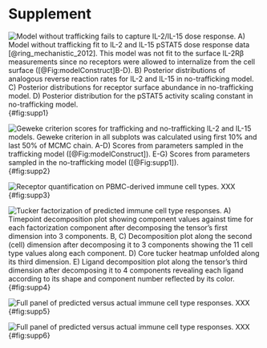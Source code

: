 # Supplement

![**Model without trafficking fails to capture IL-2/IL-15 dose response.** A) Model without trafficking fit to IL-2 and IL-15 pSTAT5 dose response data [@ring_mechanistic_2012]. This model was not fit to the surface IL-2Rβ measurements since no receptors were allowed to internalize from the cell surface ([@Fig:modelConstruct]B-D).
B) Posterior distributions of analogous reverse reaction rates for IL-2 and IL-15 in no-trafficking model.
C) Posterior distributions for receptor surface abundance in no-trafficking model.
D) Posterior distribution for the pSTAT5 activity scaling constant in no-trafficking model. ](./Figures/figureS1.svg){#fig:supp1}

![**Geweke criterion scores for trafficking and no-trafficking IL-2 and IL-15 models.** Geweke criterion in all subplots was calculated using first 10% and last 50% of MCMC chain. A-D) Scores from parameters sampled in the trafficking model ([@Fig:modelConstruct]). E-G) Scores from parameters sampled in the no-trafficking model ([@Fig:supp1]). ](./Figures/figureS2.svg){#fig:supp2}

![**Receptor quantification on PBMC-derived immune cell types.** XXX](./Figures/figureS3.svg){#fig:supp3}

![**Tucker factorization of predicted immune cell type responses.** A) Timepoint decomposition plot showing component values against time for each factorization component after decomposing the tensor’s first dimension into 3 components. B, C) Decomposition plot along the second (cell) dimension after decomposing it to 3 components showing the 11 cell type values along each component. D) Core tucker heatmap unfolded along its third dimension. E) Ligand decomposition plot along the tensor’s third dimension after decomposing it to 4 components revealing each ligand according to its shape and component number reflected by its color. ](./Figures/figureS4.svg){#fig:supp4}

![**Full panel of predicted versus actual immune cell type responses.** XXX](./Figures/figureS5.svg){#fig:supp5}

![**Full panel of predicted versus actual immune cell type responses.** XXX](./Figures/figureS6.svg){#fig:supp6}
